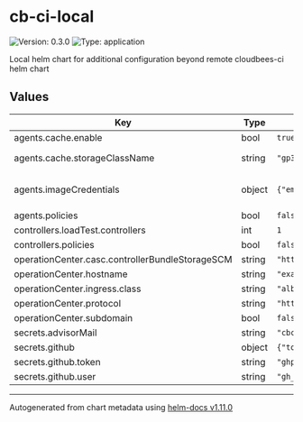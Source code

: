 # cb-ci-local

![Version: 0.3.0](https://img.shields.io/badge/Version-0.3.0-informational?style=flat-square) ![Type: application](https://img.shields.io/badge/Type-application-informational?style=flat-square)

Local helm chart for additional configuration beyond remote cloudbees-ci helm chart

## Values

| Key | Type | Default | Description |
|-----|------|---------|-------------|
| agents.cache.enable | bool | `true` | Cache for builds artifacts |
| agents.cache.storageClassName | string | `"gp3"` | Storage Class Name for PVC. Empty string will take the default one |
| agents.imageCredentials | object | `{"email":"someone@host.com","password":"sillyness","registry":"https://index.docker.io/v1/","username":"someone"}` | Image Credentials for Kaniko. https://helm.sh/docs/howto/charts_tips_and_tricks/#creating-image-pull-secrets |
| agents.policies | bool | `false` | Enable Limit Range and Resource Quoatas |
| controllers.loadTest.controllers | int | `1` | Number of Load Controllers for Performance Testing. Min 1. |
| controllers.policies | bool | `false` | Enable Limit Range and Resource Quoatas |
| operationCenter.casc.controllerBundleStorageSCM | string | `"https://github.com/carlosrodlop/cb-casc-controllers.git"` | Location of CloudBees Bundle Storage for Controller |
| operationCenter.hostname | string | `"example.com"` | DNS zone (Eg: Route 53 in Hosted Zone in AWS) |
| operationCenter.ingress.class | string | `"alb"` | alb or nlb |
| operationCenter.protocol | string | `"https"` | http or https |
| operationCenter.subdomain | bool | `false` | Subdomain for Operation Center (true or false) |
| secrets.advisorMail | string | `"cbci.admin@example.org.com"` | Jenkins password |
| secrets.github | object | `{"token":"ghp_xxxxExampleToken","user":"gh_ExampleUser"}` | Github Secret pair |
| secrets.github.token | string | `"ghp_xxxxExampleToken"` | Github Secret for token |
| secrets.github.user | string | `"gh_ExampleUser"` | Github Secret for user |

----------------------------------------------
Autogenerated from chart metadata using [helm-docs v1.11.0](https://github.com/norwoodj/helm-docs/releases/v1.11.0)
